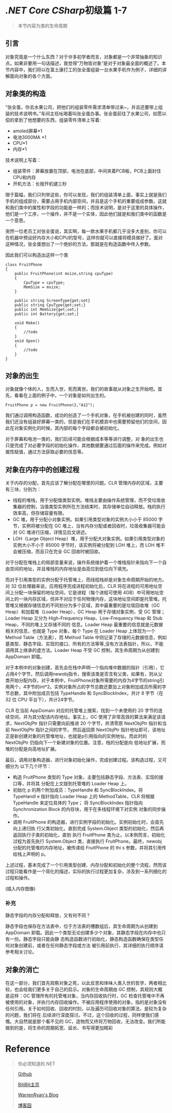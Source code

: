 # *.NET Core CSharp*初级篇 1-7
> 本节内容为类的生命周期
## 引言
对象究竟是一个什么东西？对于许多初学者而言，对象都是一个非常抽象的知识点。如果非要用一句话描述，我觉得“万物皆对象”是对于对象最全面的概述了。本节内容中，我们将以在富土康打工的张全蛋组装一台水果手机作为例子，详细的讲解面向对象的各个方面。

## 对象类的构造
“张全蛋，你去水果公司，把他们的组装零件需求清单带过来~，并且还要带上组装的技术说明书。”车间主任吆喝着叫张全蛋办事。张全蛋前往了水果公司，如愿以偿的拿到了他想要的东西，组装零件清单上写着:
 - amoled屏幕*1
 - 电池3000MA *1
 - CPU*1
 - 内存*1

技术说明上写着：
- 组装零件：屏幕放置在顶部，电池在底部，中间夹着PCB板，PCB上面封住CPU和内存
- 开机方法：长按开机键三秒

限于篇幅，我们只列举这些，你可以发现，我们的组装清单上面，事实上就是我们手机的组成部分，需要占用手机内部空间，并且是这个手机的重要组成参数。这就和我们类中的属性和字段的功能是一样的；而技术说明，是对于这里的具体操作，他们是一个工序，一个操作，并不是一个实体，因此他们就是和我们类中的函数是一个意思。

突然一位老员工对张全蛋说，其实啊，每一款水果手机都几乎没多大差别，你可以在机器中预设好内存大小和CPU的型号，这样你就可以直接将模具做好了。面对这种情况，张全蛋想出了一个绝妙的方法，那就是在构造函数中传入参数。

因此我们可以构造出这样一个类
``` CSharp
class FruitPhone
{
    public FruitPhone(int msize,string cpuType)
    {
        CpuType = cpuType;
        MemSize = msize;
    }

    public string ScreenType{get;set}
    public string CpuType{get;set;} 
    public int MemSize{get;set;}
    public int Battery{get;set;}

    void Make()
    {
        //todo
    }
    void Open()
    {
        //todo
    }
}
```

## 对象的出生
对象就像个体的人，生而入世，死而离世。我们的故事就从对象之生开始吧。首先，看看在上面的例子中，一个对象是如何出生的。
``` CSharp
FruitPhone p = new FruitPhone(2,"A12");
```
我们通过调用构造函数，成功的创造了一个手机对象，在手机被创建的同时，虽然我们还没有组装好屏幕一类的，但是我们在手机模具中也需要预留他们的空间，因此在对象实例化的时候，其内部的每个字段都会被初始化。

对于屏幕和电池一类的，我们后续可能会根据成本等等进行调整，对
象的出生也只是完成了对必要字段的初始化操作，其他数据要通过后面的操作来完成。例如对属性赋值，通过方法获取必要的信息等。

## 对象在内存中的创建过程
关于内存的分配，首先应该了解分配在哪里的问题。CLR 管理内存的区域，主要有三块，分别为：
- 线程的堆栈，用于分配值类型实例。堆栈主要由操作系统管理，而不受垃圾收集器的控制，当值类型实例所在方法结束时，其存储单位自动释放。栈的执行效率高，但存储容量有限。
- GC 堆，用于分配小对象实例。如果引用类型对象的实例大小小于 85000 字节，实例将被分配在 GC 堆上，当有内存分配或者回收时，垃圾收集器可能会对 GC 堆进行压缩，详情见后文讲述。
- LOH（Large Object Heap）堆，用于分配大对象实例。如果引用类型对象的实例大小不小于 85000 字节时，该实例将被分配到 LOH 堆上，而 LOH 堆不会被压缩，而且只在完全 GC 回收时被回收。

对于分配在堆栈上的局部变量来说，操作系统维护着一个堆栈指针来指向下一个自由空间的地址，并且堆栈的内存地址是由高位到低位向下填充。

而对于引用类型的实例分配于托管堆上，而线程栈却是对象生命周期开始的地方。对 32 位处理器来说，应用程序完成进程初始化后，CLR 将在进程的可用地址空间上分配一块保留的地址空间，它是进程（每个进程可使用 4GB）中可用地址空间上的一块内存区域，但并不对应于任何物理内存，这块地址空间即是托管堆。托管堆又根据存储信息的不同划分为多个区域，其中最重要的是垃圾回收堆（GC Heap）和加载堆（Loader Heap），GC Heap 用于存储对象实例，受 GC 管理；Loader Heap 又分为 High-Frequency Heap、Low-Frequency Heap 和 Stub Heap，不同的堆上又存储不同的
信息。Loader Heap 最重要的信息就是元数据相关的信息，也就是 Type 对象，每个 Type 在 Loader Heap 上体现为一个 Method Table（方法表），而 Method Table 中则记录了存储的元数据信息，例如基类型、静态字段、实现的接口、所有的方法等等,没有方法表指针，所以，不能调用其上继承的虚方法。Loader Heap 不受 GC 控制，其生命周期为从创建到 AppDomain 卸载。

对于本例中的对象创建，首先会在栈中声明一个指向堆中数据的指针（引用），它占用4个字节，然后调用newobj指令，搜索该类是否含有父类，如果有，则从父类开始分配内存，对于本例中，FruitPhone对象所需要的内存为4字节的string引用两个，4字节的int*2。实例对象所占的字节总数还要加上对象附加成员所需的字节总数，其中附加成员包括 TypeHandle 和 SyncBlockIndex，共计 8 字节（在 32 位 CPU 平台下），共计24字节。

CLR 在当前 AppDomain 对应的托管堆上搜索，找到一个未使用的 20 字节的连续空间，并为其分配该内存地址。事实上，GC 使用了非常高效的算法来满足该请求，NextObjPtr 指针只需要向前推进 20 个字节，并清零原 NextObjPtr 指针和当前 NextObjPtr 指针之间的字节，
然后返回原 NextObjPtr 指针地址即可，该地址正是新创建对象的托管堆地址，也就是p引用指向的实例地址。而此时的 NextObjPtr 仍指向下一个新建对象的位置。注意，栈的分配是向
低地址扩展，而堆的分配是向高地址扩展。

最后，调用对象构造器，进行对象初始化操作，完成创建过程。该构造过程，又可细分为
以下几个环节：
- 构造 FruitPhone 类型的 Type 对象，主要包括静态字段、方法表、实现的接口等，并将其
分配在上文提到托管堆的 Loader Heap 上。
- 初始化 p 的两个附加成员：TypeHandle 和 SyncBlockIndex。将 TypeHandl
e 指针指向 Loader Heap 上的 MethodTable，CLR 将根据 TypeHandle 来定位具体的 Type；
将 SyncBlockIndex 指针指向 Synchronization Block 的内存块，用于在多线程环境下对实例
对象的同步操作。
- 调用 FruitPhone 的构造器，进行实例字段的初始化。实例初始化时，会首先向上递归执
行父类初始化，直到完成 System.Object 类型的初始化，然后再返回执行子类的初始化，直到
执行 FruitPhone 类为止。以本例而言，初始化过程为首先执行 System.Object 类，直接执行 FruitPhone。最终，newobj 分配的托管堆的内存地址，被传递给 FruitPhone 的 thi
s 参数，并将其引用传给栈上声明的 p。

上述过程，基本完成了一个引用类型创建、内存分配和初始化的整个流程，然而该过程只能看作是一个简化的描述，实际的执行过程更加复杂，涉及到一系列细化的过程和操作。

(插入内存图像)


### 补充
静态字段的内存分配和释放，又有何不同？

静态字段也保存在方法表中，位于方法表的槽数组后，其生命周期为从创建到 AppDomain
卸载。因此一个类型无论创建多少个对象，其静态字段在内存中也只有一份。静态字段只能由静
态构造函数进行初始化，静态构造函数确保在类型任何对象创建前，或者在任何静态字段或方法
被引用前执行，其详细的执行顺序请参考相关讨论。

## 对象的消亡
在这一部分，我们首先观察对象之死，以此反思和体味人类入世的哲学，两者相比较，也会给我们更多关于自己的启示。对象的生命周期由 GC 控制，其规则大概是这样：GC 管理所有的托管堆对象，当内存回收执行时，GC 检查托管堆中不再被使用的对象，并执行内存回收操作。不被应用程序使用的对象，指的是对象没有任何引用。关于如何回收、回收的时刻，以及遍历可回收对象的算法，是较为复杂的问题，我们将在 后续进行深度探讨。不过，这个回收的过程，同样使我们感慨。大自然就是那个看不见的 GC，造物而又终将万物回收，无法改变。我们所能做到的是，将生命的周期拓宽、延长、书写得更加精彩


# Reference 
> 你必须知道的.NET


> [Github](https://github.com/StevenEco/.NetCoreGuide)
>
> [BiliBili主页](https://space.bilibili.com/33311288)
>
> [WarrenRyan's Blog](https://blog.tity.xyz)
>
> [博客园](https://cnblogs.com/warrenryan)
